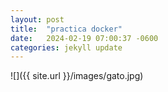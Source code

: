 ```yaml
---
layout: post
title:  "practica docker"
date:   2024-02-19 07:00:37 -0600
categories: jekyll update
---
```


![]({{ site.url }}/images/gato.jpg)